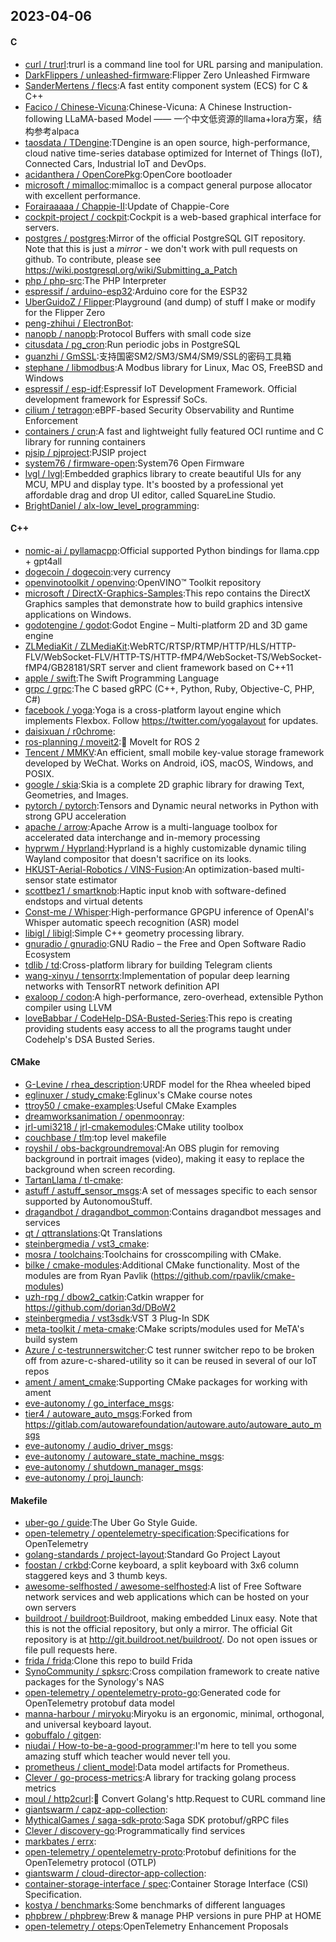 ## 2023-04-06

#### C
* [curl / trurl](https://github.com/curl/trurl):trurl is a command line tool for URL parsing and manipulation.
* [DarkFlippers / unleashed-firmware](https://github.com/DarkFlippers/unleashed-firmware):Flipper Zero Unleashed Firmware
* [SanderMertens / flecs](https://github.com/SanderMertens/flecs):A fast entity component system (ECS) for C & C++
* [Facico / Chinese-Vicuna](https://github.com/Facico/Chinese-Vicuna):Chinese-Vicuna: A Chinese Instruction-following LLaMA-based Model —— 一个中文低资源的llama+lora方案，结构参考alpaca
* [taosdata / TDengine](https://github.com/taosdata/TDengine):TDengine is an open source, high-performance, cloud native time-series database optimized for Internet of Things (IoT), Connected Cars, Industrial IoT and DevOps.
* [acidanthera / OpenCorePkg](https://github.com/acidanthera/OpenCorePkg):OpenCore bootloader
* [microsoft / mimalloc](https://github.com/microsoft/mimalloc):mimalloc is a compact general purpose allocator with excellent performance.
* [Forairaaaaa / Chappie-II](https://github.com/Forairaaaaa/Chappie-II):Update of Chappie-Core
* [cockpit-project / cockpit](https://github.com/cockpit-project/cockpit):Cockpit is a web-based graphical interface for servers.
* [postgres / postgres](https://github.com/postgres/postgres):Mirror of the official PostgreSQL GIT repository. Note that this is just a *mirror* - we don't work with pull requests on github. To contribute, please see https://wiki.postgresql.org/wiki/Submitting_a_Patch
* [php / php-src](https://github.com/php/php-src):The PHP Interpreter
* [espressif / arduino-esp32](https://github.com/espressif/arduino-esp32):Arduino core for the ESP32
* [UberGuidoZ / Flipper](https://github.com/UberGuidoZ/Flipper):Playground (and dump) of stuff I make or modify for the Flipper Zero
* [peng-zhihui / ElectronBot](https://github.com/peng-zhihui/ElectronBot):
* [nanopb / nanopb](https://github.com/nanopb/nanopb):Protocol Buffers with small code size
* [citusdata / pg_cron](https://github.com/citusdata/pg_cron):Run periodic jobs in PostgreSQL
* [guanzhi / GmSSL](https://github.com/guanzhi/GmSSL):支持国密SM2/SM3/SM4/SM9/SSL的密码工具箱
* [stephane / libmodbus](https://github.com/stephane/libmodbus):A Modbus library for Linux, Mac OS, FreeBSD and Windows
* [espressif / esp-idf](https://github.com/espressif/esp-idf):Espressif IoT Development Framework. Official development framework for Espressif SoCs.
* [cilium / tetragon](https://github.com/cilium/tetragon):eBPF-based Security Observability and Runtime Enforcement
* [containers / crun](https://github.com/containers/crun):A fast and lightweight fully featured OCI runtime and C library for running containers
* [pjsip / pjproject](https://github.com/pjsip/pjproject):PJSIP project
* [system76 / firmware-open](https://github.com/system76/firmware-open):System76 Open Firmware
* [lvgl / lvgl](https://github.com/lvgl/lvgl):Embedded graphics library to create beautiful UIs for any MCU, MPU and display type. It's boosted by a professional yet affordable drag and drop UI editor, called SquareLine Studio.
* [BrightDaniel / alx-low_level_programming](https://github.com/BrightDaniel/alx-low_level_programming):

#### C++
* [nomic-ai / pyllamacpp](https://github.com/nomic-ai/pyllamacpp):Official supported Python bindings for llama.cpp + gpt4all
* [dogecoin / dogecoin](https://github.com/dogecoin/dogecoin):very currency
* [openvinotoolkit / openvino](https://github.com/openvinotoolkit/openvino):OpenVINO™ Toolkit repository
* [microsoft / DirectX-Graphics-Samples](https://github.com/microsoft/DirectX-Graphics-Samples):This repo contains the DirectX Graphics samples that demonstrate how to build graphics intensive applications on Windows.
* [godotengine / godot](https://github.com/godotengine/godot):Godot Engine – Multi-platform 2D and 3D game engine
* [ZLMediaKit / ZLMediaKit](https://github.com/ZLMediaKit/ZLMediaKit):WebRTC/RTSP/RTMP/HTTP/HLS/HTTP-FLV/WebSocket-FLV/HTTP-TS/HTTP-fMP4/WebSocket-TS/WebSocket-fMP4/GB28181/SRT server and client framework based on C++11
* [apple / swift](https://github.com/apple/swift):The Swift Programming Language
* [grpc / grpc](https://github.com/grpc/grpc):The C based gRPC (C++, Python, Ruby, Objective-C, PHP, C#)
* [facebook / yoga](https://github.com/facebook/yoga):Yoga is a cross-platform layout engine which implements Flexbox. Follow https://twitter.com/yogalayout for updates.
* [daisixuan / r0chrome](https://github.com/daisixuan/r0chrome):
* [ros-planning / moveit2](https://github.com/ros-planning/moveit2):🤖
MoveIt for ROS 2
* [Tencent / MMKV](https://github.com/Tencent/MMKV):An efficient, small mobile key-value storage framework developed by WeChat. Works on Android, iOS, macOS, Windows, and POSIX.
* [google / skia](https://github.com/google/skia):Skia is a complete 2D graphic library for drawing Text, Geometries, and Images.
* [pytorch / pytorch](https://github.com/pytorch/pytorch):Tensors and Dynamic neural networks in Python with strong GPU acceleration
* [apache / arrow](https://github.com/apache/arrow):Apache Arrow is a multi-language toolbox for accelerated data interchange and in-memory processing
* [hyprwm / Hyprland](https://github.com/hyprwm/Hyprland):Hyprland is a highly customizable dynamic tiling Wayland compositor that doesn't sacrifice on its looks.
* [HKUST-Aerial-Robotics / VINS-Fusion](https://github.com/HKUST-Aerial-Robotics/VINS-Fusion):An optimization-based multi-sensor state estimator
* [scottbez1 / smartknob](https://github.com/scottbez1/smartknob):Haptic input knob with software-defined endstops and virtual detents
* [Const-me / Whisper](https://github.com/Const-me/Whisper):High-performance GPGPU inference of OpenAI's Whisper automatic speech recognition (ASR) model
* [libigl / libigl](https://github.com/libigl/libigl):Simple C++ geometry processing library.
* [gnuradio / gnuradio](https://github.com/gnuradio/gnuradio):GNU Radio – the Free and Open Software Radio Ecosystem
* [tdlib / td](https://github.com/tdlib/td):Cross-platform library for building Telegram clients
* [wang-xinyu / tensorrtx](https://github.com/wang-xinyu/tensorrtx):Implementation of popular deep learning networks with TensorRT network definition API
* [exaloop / codon](https://github.com/exaloop/codon):A high-performance, zero-overhead, extensible Python compiler using LLVM
* [loveBabbar / CodeHelp-DSA-Busted-Series](https://github.com/loveBabbar/CodeHelp-DSA-Busted-Series):This repo is creating providing students easy access to all the programs taught under Codehelp's DSA Busted Series.

#### CMake
* [G-Levine / rhea_description](https://github.com/G-Levine/rhea_description):URDF model for the Rhea wheeled biped
* [eglinuxer / study_cmake](https://github.com/eglinuxer/study_cmake):Eglinux's CMake course notes
* [ttroy50 / cmake-examples](https://github.com/ttroy50/cmake-examples):Useful CMake Examples
* [dreamworksanimation / openmoonray](https://github.com/dreamworksanimation/openmoonray):
* [jrl-umi3218 / jrl-cmakemodules](https://github.com/jrl-umi3218/jrl-cmakemodules):CMake utility toolbox
* [couchbase / tlm](https://github.com/couchbase/tlm):top level makefile
* [royshil / obs-backgroundremoval](https://github.com/royshil/obs-backgroundremoval):An OBS plugin for removing background in portrait images (video), making it easy to replace the background when screen recording.
* [TartanLlama / tl-cmake](https://github.com/TartanLlama/tl-cmake):
* [astuff / astuff_sensor_msgs](https://github.com/astuff/astuff_sensor_msgs):A set of messages specific to each sensor supported by AutonomouStuff.
* [dragandbot / dragandbot_common](https://github.com/dragandbot/dragandbot_common):Contains dragandbot messages and services
* [qt / qttranslations](https://github.com/qt/qttranslations):Qt Translations
* [steinbergmedia / vst3_cmake](https://github.com/steinbergmedia/vst3_cmake):
* [mosra / toolchains](https://github.com/mosra/toolchains):Toolchains for crosscompiling with CMake.
* [bilke / cmake-modules](https://github.com/bilke/cmake-modules):Additional CMake functionality. Most of the modules are from Ryan Pavlik (https://github.com/rpavlik/cmake-modules)
* [uzh-rpg / dbow2_catkin](https://github.com/uzh-rpg/dbow2_catkin):Catkin wrapper for https://github.com/dorian3d/DBoW2
* [steinbergmedia / vst3sdk](https://github.com/steinbergmedia/vst3sdk):VST 3 Plug-In SDK
* [meta-toolkit / meta-cmake](https://github.com/meta-toolkit/meta-cmake):CMake scripts/modules used for MeTA's build system
* [Azure / c-testrunnerswitcher](https://github.com/Azure/c-testrunnerswitcher):C test runner switcher repo to be broken off from azure-c-shared-utility so it can be reused in several of our IoT repos
* [ament / ament_cmake](https://github.com/ament/ament_cmake):Supporting CMake packages for working with ament
* [eve-autonomy / go_interface_msgs](https://github.com/eve-autonomy/go_interface_msgs):
* [tier4 / autoware_auto_msgs](https://github.com/tier4/autoware_auto_msgs):Forked from https://gitlab.com/autowarefoundation/autoware.auto/autoware_auto_msgs
* [eve-autonomy / audio_driver_msgs](https://github.com/eve-autonomy/audio_driver_msgs):
* [eve-autonomy / autoware_state_machine_msgs](https://github.com/eve-autonomy/autoware_state_machine_msgs):
* [eve-autonomy / shutdown_manager_msgs](https://github.com/eve-autonomy/shutdown_manager_msgs):
* [eve-autonomy / proj_launch](https://github.com/eve-autonomy/proj_launch):

#### Makefile
* [uber-go / guide](https://github.com/uber-go/guide):The Uber Go Style Guide.
* [open-telemetry / opentelemetry-specification](https://github.com/open-telemetry/opentelemetry-specification):Specifications for OpenTelemetry
* [golang-standards / project-layout](https://github.com/golang-standards/project-layout):Standard Go Project Layout
* [foostan / crkbd](https://github.com/foostan/crkbd):Corne keyboard, a split keyboard with 3x6 column staggered keys and 3 thumb keys.
* [awesome-selfhosted / awesome-selfhosted](https://github.com/awesome-selfhosted/awesome-selfhosted):A list of Free Software network services and web applications which can be hosted on your own servers
* [buildroot / buildroot](https://github.com/buildroot/buildroot):Buildroot, making embedded Linux easy. Note that this is not the official repository, but only a mirror. The official Git repository is at http://git.buildroot.net/buildroot/. Do not open issues or file pull requests here.
* [frida / frida](https://github.com/frida/frida):Clone this repo to build Frida
* [SynoCommunity / spksrc](https://github.com/SynoCommunity/spksrc):Cross compilation framework to create native packages for the Synology's NAS
* [open-telemetry / opentelemetry-proto-go](https://github.com/open-telemetry/opentelemetry-proto-go):Generated code for OpenTelemetry protobuf data model
* [manna-harbour / miryoku](https://github.com/manna-harbour/miryoku):Miryoku is an ergonomic, minimal, orthogonal, and universal keyboard layout.
* [gobuffalo / gitgen](https://github.com/gobuffalo/gitgen):
* [niudai / How-to-be-a-good-programmer](https://github.com/niudai/How-to-be-a-good-programmer):I'm here to tell you some amazing stuff which teacher would never tell you.
* [prometheus / client_model](https://github.com/prometheus/client_model):Data model artifacts for Prometheus.
* [Clever / go-process-metrics](https://github.com/Clever/go-process-metrics):A library for tracking golang process metrics
* [moul / http2curl](https://github.com/moul/http2curl):📐
Convert Golang's http.Request to CURL command line
* [giantswarm / capz-app-collection](https://github.com/giantswarm/capz-app-collection):
* [MythicalGames / saga-sdk-proto](https://github.com/MythicalGames/saga-sdk-proto):Saga SDK protobuf/gRPC files
* [Clever / discovery-go](https://github.com/Clever/discovery-go):Programmatically find services
* [markbates / errx](https://github.com/markbates/errx):
* [open-telemetry / opentelemetry-proto](https://github.com/open-telemetry/opentelemetry-proto):Protobuf definitions for the OpenTelemetry protocol (OTLP)
* [giantswarm / cloud-director-app-collection](https://github.com/giantswarm/cloud-director-app-collection):
* [container-storage-interface / spec](https://github.com/container-storage-interface/spec):Container Storage Interface (CSI) Specification.
* [kostya / benchmarks](https://github.com/kostya/benchmarks):Some benchmarks of different languages
* [phpbrew / phpbrew](https://github.com/phpbrew/phpbrew):Brew & manage PHP versions in pure PHP at HOME
* [open-telemetry / oteps](https://github.com/open-telemetry/oteps):OpenTelemetry Enhancement Proposals
